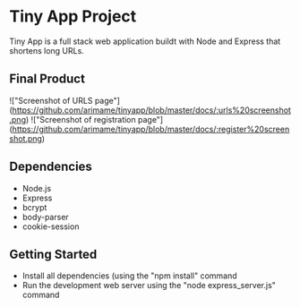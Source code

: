 # Tiny App Project

Tiny App is a full stack web application buildt with Node and Express that shortens long URLs.

## Final Product

!["Screenshot of URLS page"] (https://github.com/arimame/tinyapp/blob/master/docs/:urls%20screenshot.png)
!["Screenshot of registration page"] (https://github.com/arimame/tinyapp/blob/master/docs/:register%20screenshot.png)

## Dependencies
- Node.js
- Express
- bcrypt
- body-parser
- cookie-session

## Getting Started
- Install all dependencies (using the "npm install" command
- Run the development web server using the "node express_server.js" command

